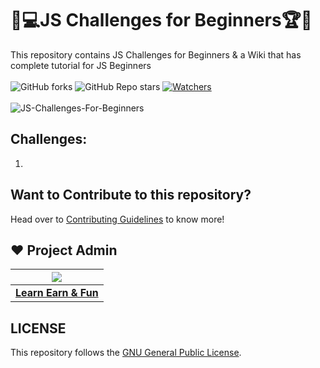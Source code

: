 # 🎯💻JS Challenges for Beginners🏆🏅
This repository contains JS Challenges for Beginners & a Wiki that has complete tutorial for JS Beginners <br><br>
 ![GitHub forks](https://img.shields.io/github/forks/LearnEarn-Fun/JS-Challenges-For-Beginners?style=for-the-badge)
 ![GitHub Repo stars](https://img.shields.io/github/stars/LearnEarn-Fun/JS-Challenges-For-Beginners?style=for-the-badge)
 [![Watchers](https://img.shields.io/github/watchers/LearnEarn-Fun/JS-Challenges-For-Beginners?style=for-the-badge)](https://github.com/LearnEarn-Fun/HTML-Challenges-For-Beginners/watchers)
 <br><br>
![JS-Challenges-For-Beginners](https://socialify.git.ci/LearnEarn-Fun/JS-Challenges-For-Beginners/image?description=1&font=KoHo&forks=1&issues=1&language=1&owner=1&pattern=Floating%20Cogs&pulls=1&stargazers=1&theme=Dark)


## Challenges:
<ol>
 <li><a href=""></a></li>
</ol>

## Want to Contribute to this repository?

Head over to <a href="https://github.com/LearnEarn-Fun/JS-Challenges-For-Beginners/blob/main/.github/Contributing.md">Contributing Guidelines</a> to know more!

## ❤️ Project Admin

|                                     <a href="https://github.com/LearnEarn-Fun"><img src="https://avatars.githubusercontent.com/u/66988598?s=400&u=cea2effa83b4b145d26b117a4dc7dec028a9b3ca&v=4"/></a>                                      |
| :-----------------------------------------------------------------------------------------------------------------------------------------------------------------------------------------------------------------------------------------------------------------: |
|                                                                                      **[Learn Earn & Fun](https://www.github.com/LearnEarn-Fun)**                                                                                    |


## LICENSE
This repository follows the [GNU General Public License](https://github.com/LearnEarn-Fun/JS-Challenges-For-Beginners/blob/main/LICENSE).
